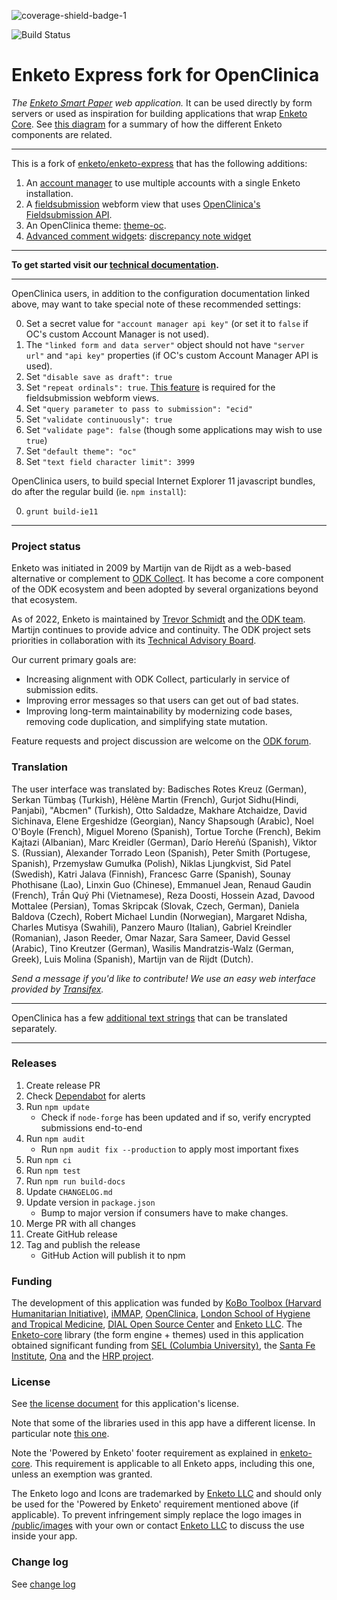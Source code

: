 ![coverage-shield-badge-1](https://img.shields.io/badge/coverage-79.27%25-yellow.svg)

![Build Status](https://github.com/OpenClinica/enketo-express-oc/actions/workflows/ci.yml/badge.svg)

# Enketo Express fork for OpenClinica

_The [Enketo Smart Paper](https://enketo.org) web application._ It can be used directly by form servers or used as inspiration for building applications that wrap [Enketo Core](https://github.com/enketo/enketo-core). See [this diagram](https://enketo.org/develop/) for a summary of how the different Enketo components are related.

---

This is a fork of [enketo/enketo-express](https://github.com/enketo/enketo-express) that has the following additions:

1. An [account manager](https://swaggerhub.com/api/Enketo/enketo-express-oc-account-manager) to use multiple accounts with a single Enketo installation.
2. A [fieldsubmission](./doc/fieldsubmission.md) webform view that uses [OpenClinica's Fieldsubmission API](https://swaggerhub.com/api/martijnr/openclinica-fieldsubmission).
3. An OpenClinica theme: [theme-oc](https://github.com/OpenClinica/enketo-express-oc/tree/master/app/views/styles/theme-oc).
4. [Advanced comment widgets](./doc/advanced-comment-widgets.md): [discrepancy note widget](./doc/advanced-comment-widgets.md#discrepancy-notes-widget)

---

**To get started visit our [technical documentation](https://enketo.github.io/enketo-express).**

---

OpenClinica users, in addition to the configuration documentation linked above, may want to take special note of these recommended settings:

0. Set a secret value for `"account manager api key"` (or set it to `false` if OC's custom Account Manager is not used).
1. The `"linked form and data server"` object should not have `"server url"` and `"api key"` properties (if OC's custom Account Manager API is used).
2. Set `"disable save as draft": true`
3. Set `"repeat ordinals": true`. [This feature](./doc/ordinals.md) is required for the fieldsubmission webform views.
4. Set `"query parameter to pass to submission": "ecid"`
5. Set `"validate continuously": true`
6. Set `"validate page": false` (though some applications may wish to use `true`)
7. Set `"default theme": "oc"`
8. Set `"text field character limit": 3999`

OpenClinica users, to build special Internet Explorer 11 javascript bundles, do after the regular build (ie. `npm install`):

0. `grunt build-ie11`

---

### Project status

Enketo was initiated in 2009 by Martijn van de Rijdt as a web-based alternative or complement to [ODK Collect](https://docs.getodk.org/collect-intro/). It has become a core component of the ODK ecosystem and been adopted by several organizations beyond that ecosystem.

As of 2022, Enketo is maintained by [Trevor Schmidt](https://github.com/eyelidlessness/) and [the ODK team](https://getodk.org/about/team.html). Martijn continues to provide advice and continuity. The ODK project sets priorities in collaboration with its [Technical Advisory Board](https://getodk.org/about/ecosystem.html).

Our current primary goals are:

-   Increasing alignment with ODK Collect, particularly in service of submission edits.
-   Improving error messages so that users can get out of bad states.
-   Improving long-term maintainability by modernizing code bases, removing code duplication, and simplifying state mutation.

Feature requests and project discussion are welcome on the [ODK forum](https://forum.getodk.org/).

### Translation

The user interface was translated by: Badisches Rotes Kreuz (German), Serkan Tümbaş (Turkish), Hélène Martin (French), Gurjot Sidhu(Hindi, Panjabi), "Abcmen" (Turkish), Otto Saldadze, Makhare Atchaidze, David Sichinava, Elene Ergeshidze (Georgian), Nancy Shapsough (Arabic), Noel O'Boyle (French), Miguel Moreno (Spanish), Tortue Torche (French), Bekim Kajtazi (Albanian), Marc Kreidler (German), Darío Hereñú (Spanish), Viktor S. (Russian), Alexander Torrado Leon (Spanish), Peter Smith (Portugese, Spanish), Przemysław Gumułka (Polish), Niklas Ljungkvist, Sid Patel (Swedish), Katri Jalava (Finnish), Francesc Garre (Spanish), Sounay Phothisane (Lao), Linxin Guo (Chinese), Emmanuel Jean, Renaud Gaudin (French), Trần Quý Phi (Vietnamese), Reza Doosti, Hossein Azad, Davood Mottalee (Persian), Tomas Skripcak (Slovak, Czech, German), Daniela Baldova (Czech), Robert Michael Lundin (Norwegian), Margaret Ndisha, Charles Mutisya (Swahili), Panzero Mauro (Italian), Gabriel Kreindler (Romanian), Jason Reeder, Omar Nazar, Sara Sameer, David Gessel (Arabic), Tino Kreutzer (German), Wasilis Mandratzis-Walz (German, Greek), Luis Molina (Spanish), Martijn van de Rijdt (Dutch).

_Send a message if you'd like to contribute! We use an easy web interface provided by [Transifex](https://www.transifex.com/projects/p/enketo-express/)._

---

OpenClinica has a few [additional text strings](./locales/src/en/translation-additions.json) that can be translated separately.

---

### Releases

1. Create release PR
1. Check [Dependabot](https://github.com/enketo/enketo-express/security/dependabot) for alerts
1. Run `npm update`
    - Check if `node-forge` has been updated and if so, verify encrypted submissions end-to-end
1. Run `npm audit`
    - Run `npm audit fix --production` to apply most important fixes
1. Run `npm ci`
1. Run `npm test`
1. Run `npm run build-docs`
1. Update `CHANGELOG.md`
1. Update version in `package.json`
    - Bump to major version if consumers have to make changes.
1. Merge PR with all changes
1. Create GitHub release
1. Tag and publish the release
    - GitHub Action will publish it to npm

### Funding

The development of this application was funded by [KoBo Toolbox (Harvard Humanitarian Initiative)](http://www.kobotoolbox.org), [iMMAP](http://immap.org), [OpenClinica](https://openclinica.com), [London School of Hygiene and Tropical Medicine](https://opendatakit.lshtm.ac.uk/), [DIAL Open Source Center](https://www.osc.dial.community/) and [Enketo LLC](https://www.linkedin.com/company/enketo-llc). The [Enketo-core](https://github.com/enketo/enketo-core) library (the form engine + themes) used in this application obtained significant funding from [SEL (Columbia University)](http://modi.mech.columbia.edu/), the [Santa Fe Institute](http://www.santafe.edu/), [Ona](https://ona.io) and the [HRP project](http://www.who.int/reproductivehealth/topics/mhealth/en/).

### License

See [the license document](https://github.com/enketo/enketo-express/blob/master/LICENSE) for this application's license.

Note that some of the libraries used in this app have a different license. In particular note [this one](https://github.com/enketo/enketo-xpathjs).

Note the 'Powered by Enketo' footer requirement as explained in [enketo-core](https://github.com/enketo/enketo-core#license). This requirement is applicable to all Enketo apps, including this one, unless an exemption was granted.

The Enketo logo and Icons are trademarked by [Enketo LLC](https://www.linkedin.com/company/enketo-llc) and should only be used for the 'Powered by Enketo' requirement mentioned above (if applicable). To prevent infringement simply replace the logo images in [/public/images](https://github.com/enketo/enketo-express/blob/master/public/images) with your own or contact [Enketo LLC](mailto:info@enketo.org) to discuss the use inside your app.

### Change log

See [change log](https://github.com/enketo/enketo-express/blob/master/CHANGELOG.md)
